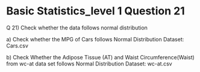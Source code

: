 # Basic Statistics_level 1 Question 21
Q 21) Check whether the data follows normal distribution

a) Check whether the MPG of Cars follows Normal Distribution Dataset: Cars.csv

b) Check Whether the Adipose Tissue (AT) and Waist Circumference(Waist) from wc-at data set follows Normal Distribution Dataset: wc-at.csv
